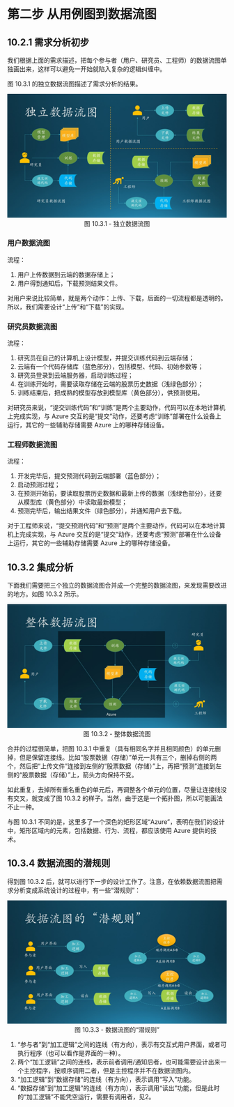 # 第二步 从用例图到数据流图

## 10.2.1 需求分析初步

我们根据上面的需求描述，把每个参与者（用户、研究员、工程师）的数据流图单独画出来，这样可以避免一开始就陷入复杂的逻辑纠缠中。

图 10.3.1 的独立数据流图描述了需求分析的结果。

<div align="center">
<img src="Images/Slide6.JPG"/>
图 10.3.1 - 独立数据流图
</div>

### 用户数据流图

流程：

1. 用户上传数据到云端的数据存储上；
2. 用户得到通知后，下载预测结果文件。

对用户来说比较简单，就是两个动作：上传、下载，后面的一切流程都是透明的。所以，我们需要设计“上传”和“下载”的实现。

### 研究员数据流图

流程：

1. 研究员在自己的计算机上设计模型，并提交训练代码到云端存储；
2. 云端有一个代码存储库（蓝色部分），包括模型、代码、初始参数等；
3. 研究员登录到云端服务器，启动训练过程；
4. 在训练开始时，需要读取存储在云端的股票历史数据（浅绿色部分）；
5. 训练结束后，把成熟的模型存放到模型库（黄色部分），供预测使用。

对研究员来说，“提交训练代码”和“训练”是两个主要动作，代码可以在本地计算机上完成实现，与 Azure 交互的是“提交”动作，还要考虑“训练”部署在什么设备上运行，其它的一些辅助存储需要 Azure 上的哪种存储设备。

### 工程师数据流图

流程：

1. 开发完毕后，提交预测代码到云端部署（蓝色部分）；
2. 启动预测过程；
3. 在预测开始前，要读取股票历史数据和最新上传的数据（浅绿色部分），还要从模型库（黄色部分）中读取最新模型；
4. 预测完毕后，输出结果文件（绿色部分），并通知用户去下载。

对于工程师来说，“提交预测代码”和“预测”是两个主要动作，代码可以在本地计算机上完成实现，与 Azure 交互的是“提交”动作，还要考虑“预测”部署在什么设备上运行，其它的一些辅助存储需要 Azure 上的哪种存储设备。

## 10.3.2 集成分析

下面我们需要把三个独立的数据流图合并成一个完整的数据流图，来发现需要改进的地方。如图 10.3.2 所示。

<div align="center">
<img src="Images/Slide7.JPG"/>
图 10.3.2 - 整体数据流图
</div>

合并的过程很简单，把图 10.3.1 中重复（具有相同名字并且相同颜色）的单元删掉，但是保留连接线。比如“股票数据（存储）”单元一共有三个，删掉右侧的两个，然后把“上传文件”连接到左侧的“股票数据（存储）”上，再把“预测”连接到左侧的“股票数据（存储）”上，箭头方向保持不变。

如此重复，去掉所有重名重色的单元后，再调整各个单元的位置，尽量让连接线没有交叉，就变成了图 10.3.2 的样子。当然，由于这是一个拓扑图，所以可能画法不止一种。

与图 10.3.1 不同的是，这里多了一个深色的矩形区域“Azure”，表明在我们的设计中，矩形区域内的元素，包括数据、行为、流程，都应该使用 Azure 提供的技术。

## 10.3.4 数据流图的潜规则

得到图 10.3.2 后，就可以进行下一步的设计工作了。注意，在依赖数据流图把需求分析变成系统设计的过程中，有一些“潜规则”：

<div align="center">
<img src="Images/Slide8.JPG"/>
图 10.3.3 - 数据流图的“潜规则”
</div>

1. “参与者”到“加工逻辑”之间的连线（有方向），表示有交互式用户界面，或者可执行程序（也可以看作是界面的一种）。
2. 两个“加工逻辑”之间的连线，表示前者调用/通知后者，也可能需要设计出来一个主控程序，按顺序调用二者，但是主控程序并不在数据流图内。
3. “加工逻辑”到“数据存储”的连线（有方向），表示调用“写入”功能。
4. “数据存储”到“加工逻辑”的连线（有方向），表示调用“读出”功能，但是此时的“加工逻辑”不能凭空运行，需要有调用者，见2。
